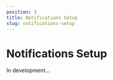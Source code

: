 ```yaml
---
position: 3
title: Notifications Setup
slug: notifications-setup
---
```


# Notifications Setup

In development...
